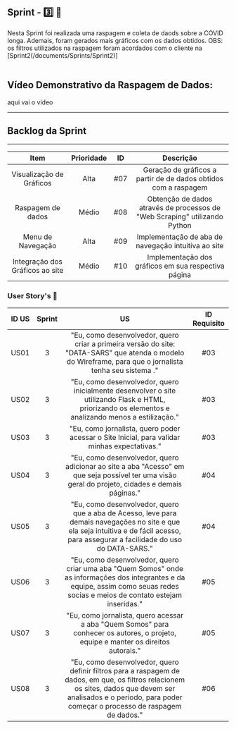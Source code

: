 ## Sprint - 3️⃣ 🎯
Nesta Sprint foi realizada uma raspagem e coleta de daods sobre a COVID longa. Ademais, foram gerados mais gráficos com os dados obtidos. OBS: os filtros utilizados na raspagem foram acordados com o cliente na [Sprint2(/documents/Sprints/Sprint2)] 
<br>
</br>

## Vídeo Demonstrativo da Raspagem de Dados:

aqui vai o vídeo

<hr>

## Backlog da Sprint
<hr>

| Item | Prioridade|ID                                                                                                                                                                                                                               | Descrição | 
|:-------:|:--------:|:----------------------------------------------------------------------------------------------------------------------------------------------------------------------------------------------------------------------------------:|:-----------------------:|
| Visualização de Gráficos                                 |  Alta                | #07 | Geração de gráficos a partir de de dados obtidos com a raspagem |
| Raspagem de dados                                        |  Médio               | #08 | Obtenção de dados através de processos de "Web Scraping" utilizando Python |
| Menu de Navegação                                        |  Alta                | #09 | Implementação de aba de navegação intuitiva ao site |
| Integração dos Gráficos ao site                          |  Médio               | #10 | Implementação dos gráficos em sua respectiva página |

### User Story's 📝

| ID US | Sprint | US                                                                                                                                                                                                                                           | ID Requisito          |
|:-------:|:--------:|:----------------------------------------------------------------------------------------------------------------------------------------------------------------------------------------------------------------------------------------------:|:-----------------------:|
| US01  | 3      | "Eu, como desenvolvedor, quero criar a primeira versão do site: "DATA-SARS" que atenda o modelo do Wireframe, para que o jornalista tenha seu sistema ."                                                |  #03                  |
| US02  | 3      | "Eu, como desenvolvedor, quero inicialmente desenvolver o site utilizando Flask e HTML, priorizando os elementos e analizando menos a estilização."|  #03                  |
| US03  | 3      | "Eu, como jornalista, quero poder acessar o Site Inicial, para validar minhas expectativas."                                                                                         |  #03                  |
| US04  | 3      | "Eu, como desenvolvedor, quero adicionar ao site a aba "Acesso" em que seja possível ter uma visão geral do projeto, cidades e demais páginas."                                                       |  #04                  |
| US05  | 3      | "Eu, como desenvolvedor, quero que a aba de Acesso, leve para demais navegações no site e que ela seja intuitiva e de fácil acesso, para assegurar a facilidade do uso do DATA-SARS."                                                                                                                                      |  #04                  |
| US06  | 3      | "Eu, como desenvolvedor, quero criar uma aba "Quem Somos" onde as informações dos integrantes e da equipe, assim como seuas redes socias e meios de contato estejam inseridas."                                                                                        |  #05                  |
| US07  | 3      | "Eu, como jornalista, quero acessar a aba "Quem Somos" para conhecer os autores, o projeto, equipe e manter os direitos autorais."                                                                                                                           |  #05                  |
| US08  | 3     | "Eu, como desenvolvedor, quero definir filtros para a raspagem de dados, em que, os filtros relacionem os sites, dados que devem ser analisados e o período, para poder começar o processo de raspagem de dados."                                                                                                                           |  #06                  |
